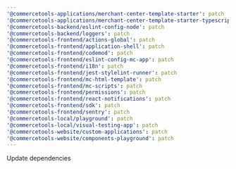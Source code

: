 ```yaml
---
'@commercetools-applications/merchant-center-template-starter': patch
'@commercetools-applications/merchant-center-template-starter-typescript': patch
'@commercetools-backend/eslint-config-node': patch
'@commercetools-backend/loggers': patch
'@commercetools-frontend/actions-global': patch
'@commercetools-frontend/application-shell': patch
'@commercetools-frontend/codemod': patch
'@commercetools-frontend/eslint-config-mc-app': patch
'@commercetools-frontend/i18n': patch
'@commercetools-frontend/jest-stylelint-runner': patch
'@commercetools-frontend/mc-html-template': patch
'@commercetools-frontend/mc-scripts': patch
'@commercetools-frontend/permissions': patch
'@commercetools-frontend/react-notifications': patch
'@commercetools-frontend/sdk': patch
'@commercetools-frontend/sentry': patch
'@commercetools-local/playground': patch
'@commercetools-local/visual-testing-app': patch
'@commercetools-website/custom-applications': patch
'@commercetools-website/components-playground': patch
---
```


Update dependencies
